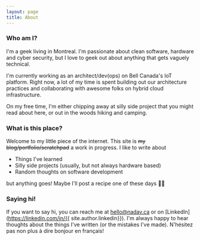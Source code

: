 ```yaml
---
layout: page
title: About
---
```

### Who am I?
I'm a geek living in Montreal. I'm passionate about clean software, hardware and cyber security, but I love to geek out about anything that gets vaguely technical.

I'm currently working as an architect/dev(ops) on Bell Canada's IoT platform. Right now, a lot of my time is spent building out our architecture practices and collaborating with awesome folks on hybrid cloud infrastructure.

On my free time, I'm either chipping away at silly side project that you might read about here, or out in the woods hiking and camping.

### What is this place?
Welcome to my little piece of the internet. This site is ~~my blog/portfolio/scratchpad~~ a work in progress. I like to write about

* Things I've learned
* Silly side projects (usually, but not always hardware based)
* Random thoughts on software development

but anything goes! Maybe I'll post a recipe one of these days :man_shrugging:

### Saying hi!
If you want to say hi, you can reach me at [hello@nadav.ca](mailto:hello@nadav.ca) or on [LinkedIn](https://linkedin.com/in/{{ site.author.linkedin}}). I'm always happy to hear thoughts about the things I've written (or the mistakes I've made). N'hésitez pas non plus à dire bonjour en français!